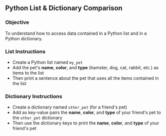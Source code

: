 ## Python List & Dictionary Comparison

### Objective

To understand how to access data contained in a Python list and in a Python dictionary.

### List Instructions

- Create a Python list named `my_pet`
- Add the pet's **name**, **color**, and **type** (hamster, dog, cat, rabbit, etc.) as items to the list
- Then print a sentence about the pet that uses all the items contained in the list

### Dictionary Instructions

- Create a dictionary named `other_pet` (for a friend's pet)
- Add as key-value pairs the **name**, **color**, and **type** of your friend's pet to the `other_pet` dictionary
- Then use the dictionary keys to print the **name**, **color**, and **type** of your friend's pet
